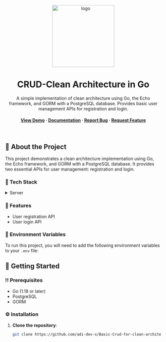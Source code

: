 
<div align="center">

  <img src="assets/logo.png" alt="logo" width="200" height="auto" />
  <h1>CRUD-Clean Architecture in Go</h1>
  
  <p>
    A simple implementation of clean architecture using Go, the Echo framework, and GORM with a PostgreSQL database. Provides basic user management APIs for registration and login.
  </p>
  
  
<!-- Badges -->

   
<h4>
    <a href="https://github.com/adi-dev-x/Basic-Crud-for-clean-architecture-in-GO">View Demo</a>
  <span> · </span>
    <a href="https://github.com/adi-dev-x/Basic-Crud-for-clean-architecture-in-GO">Documentation</a>
  <span> · </span>
    <a href="https://github.com/adi-dev-x/Basic-Crud-for-clean-architecture-in-GO/issues/">Report Bug</a>
  <span> · </span>
    <a href="https://github.com/adi-dev-x/Basic-Crud-for-clean-architecture-in-GO/issues/">Request Feature</a>
  </h4>
</div>

<br />

<!-- Table of Contents -->


<!-- About the Project -->
## :star2: About the Project

This project demonstrates a clean architecture implementation using Go, the Echo framework, and GORM with a PostgreSQL database. It provides two essential APIs for user management: registration and login.



### :space_invader: Tech Stack

<details>
  <summary>Server</summary>
  <ul>
    <li><a href="https://go.dev/">Golang</a></li>
    <li><a href="https://echo.labstack.com/">Echo</a></li>
    <li><a href="https://gorm.io/">GORM</a></li>
    <li><a href="https://www.postgresql.org/">PostgreSQL</a></li>
  </ul>
</details>

<!-- Features -->
### :dart: Features

- User registration API
- User login API

<!-- Environment Variables -->
### :key: Environment Variables

To run this project, you will need to add the following environment variables to your `.env` file:


<!-- Getting Started -->
## :toolbox: Getting Started

### :bangbang: Prerequisites

- Go (1.18 or later)
- PostgreSQL
- GORM

### :gear: Installation

1. **Clone the repository**:
   ```bash
   git clone https://github.com/adi-dev-x/Basic-Crud-for-clean-architecture-in-GO
